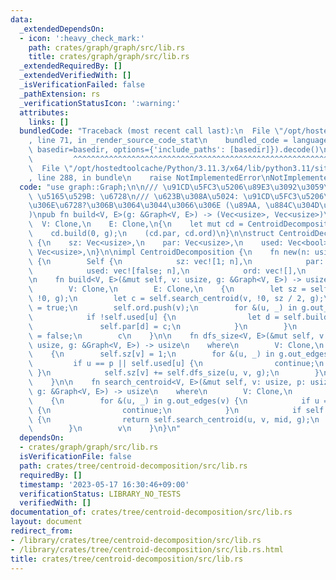 ```yaml
---
data:
  _extendedDependsOn:
  - icon: ':heavy_check_mark:'
    path: crates/graph/graph/src/lib.rs
    title: crates/graph/graph/src/lib.rs
  _extendedRequiredBy: []
  _extendedVerifiedWith: []
  _isVerificationFailed: false
  _pathExtension: rs
  _verificationStatusIcon: ':warning:'
  attributes:
    links: []
  bundledCode: "Traceback (most recent call last):\n  File \"/opt/hostedtoolcache/Python/3.11.3/x64/lib/python3.11/site-packages/onlinejudge_verify/documentation/build.py\"\
    , line 71, in _render_source_code_stat\n    bundled_code = language.bundle(stat.path,\
    \ basedir=basedir, options={'include_paths': [basedir]}).decode()\n          \
    \         ^^^^^^^^^^^^^^^^^^^^^^^^^^^^^^^^^^^^^^^^^^^^^^^^^^^^^^^^^^^^^^^^^^^^^^^^^^^^^^^^^\n\
    \  File \"/opt/hostedtoolcache/Python/3.11.3/x64/lib/python3.11/site-packages/onlinejudge_verify/languages/rust.py\"\
    , line 288, in bundle\n    raise NotImplementedError\nNotImplementedError\n"
  code: "use graph::Graph;\n\n/// \u91CD\u5FC3\u5206\u89E3\u3092\u3059\u308B\n///\
    \ \u5165\u529B: \u6728\n/// \u623B\u308A\u5024: \u91CD\u5FC3\u5206\u89E3\u5F8C\
    \u306E\u6728?\u306B\u3064\u3044\u3066\u306E (\u89AA, \u884C\u304D\u304C\u3051\u9806\
    )\npub fn build<V, E>(g: &Graph<V, E>) -> (Vec<usize>, Vec<usize>)\nwhere\n  \
    \  V: Clone,\n    E: Clone,\n{\n    let mut cd = CentroidDecomposition::new(g.size());\n\
    \    cd.build(0, g);\n    (cd.par, cd.ord)\n}\n\nstruct CentroidDecomposition\
    \ {\n    sz: Vec<usize>,\n    par: Vec<usize>,\n    used: Vec<bool>,\n    ord:\
    \ Vec<usize>,\n}\n\nimpl CentroidDecomposition {\n    fn new(n: usize) -> Self\
    \ {\n        Self {\n            sz: vec![1; n],\n            par: vec![!0; n],\n\
    \            used: vec![false; n],\n            ord: vec![],\n        }\n    }\n\
    \n    fn build<V, E>(&mut self, v: usize, g: &Graph<V, E>) -> usize\n    where\n\
    \        V: Clone,\n        E: Clone,\n    {\n        let sz = self.dfs_size(v,\
    \ !0, g);\n        let c = self.search_centroid(v, !0, sz / 2, g);\n        self.used[c]\
    \ = true;\n        self.ord.push(v);\n        for &(u, _) in g.out_edges(v) {\n\
    \            if !self.used[u] {\n                let d = self.build(u, g);\n \
    \               self.par[d] = c;\n            }\n        }\n        self.used[c]\
    \ = false;\n        c\n    }\n\n    fn dfs_size<V, E>(&mut self, v: usize, p:\
    \ usize, g: &Graph<V, E>) -> usize\n    where\n        V: Clone,\n        E: Clone,\n\
    \    {\n        self.sz[v] = 1;\n        for &(u, _) in g.out_edges(v) {\n   \
    \         if u == p || self.used[u] {\n                continue;\n           \
    \ }\n            self.sz[v] += self.dfs_size(u, v, g);\n        }\n        self.sz[v]\n\
    \    }\n\n    fn search_centroid<V, E>(&mut self, v: usize, p: usize, mid: usize,\
    \ g: &Graph<V, E>) -> usize\n    where\n        V: Clone,\n        E: Clone,\n\
    \    {\n        for &(u, _) in g.out_edges(v) {\n            if u == p || self.used[u]\
    \ {\n                continue;\n            }\n            if self.sz[u] > mid\
    \ {\n                return self.search_centroid(u, v, mid, g);\n            }\n\
    \        }\n        v\n    }\n}\n"
  dependsOn:
  - crates/graph/graph/src/lib.rs
  isVerificationFile: false
  path: crates/tree/centroid-decomposition/src/lib.rs
  requiredBy: []
  timestamp: '2023-05-17 16:30:46+09:00'
  verificationStatus: LIBRARY_NO_TESTS
  verifiedWith: []
documentation_of: crates/tree/centroid-decomposition/src/lib.rs
layout: document
redirect_from:
- /library/crates/tree/centroid-decomposition/src/lib.rs
- /library/crates/tree/centroid-decomposition/src/lib.rs.html
title: crates/tree/centroid-decomposition/src/lib.rs
---
```

